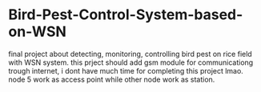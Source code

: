 # Bird-Pest-Control-System-based-on-WSN
final project about detecting, monitoring, controlling bird pest on rice field with WSN system.
this prject should add gsm module for communicationg trough internet, i dont have much time for completing this project lmao.
node 5 work as access point while other node work as station.

